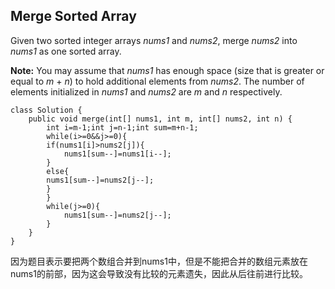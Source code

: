 ## Merge Sorted Array

Given two sorted integer arrays *nums1* and *nums2*, merge *nums2* into *nums1* as one sorted array.

**Note:**
You may assume that *nums1* has enough space (size that is greater or equal to *m* + *n*) to hold additional elements from *nums2*. The number of elements initialized in *nums1* and *nums2* are *m* and *n* respectively.

~~~
class Solution {
    public void merge(int[] nums1, int m, int[] nums2, int n) {
        int i=m-1;int j=n-1;int sum=m+n-1;
        while(i>=0&&j>=0){
        if(nums1[i]>nums2[j]){
            nums1[sum--]=nums1[i--];
        }
        else{
        nums1[sum--]=nums2[j--];
        }
        }
        while(j>=0){
            nums1[sum--]=nums2[j--];
        }
    }
}
~~~

因为题目表示要把两个数组合并到nums1中，但是不能把合并的数组元素放在nums1的前部，因为这会导致没有比较的元素遗失，因此从后往前进行比较。